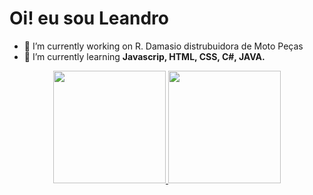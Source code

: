 ### <h1>Oi! eu sou Leandro</h1>

- 🔭 I’m currently working on R. Damasio distrubuidora de Moto Peças
- 🌱 I’m currently learning <strong>Javascrip, HTML, CSS, C#, JAVA.</strong>

<div align="center">
  <a href="https://github.com/rafaballerini">
  <img height="180em" src="https://github-readme-stats.vercel.app/api?username=rafaballerini&show_icons=true&theme=dracula&include_all_commits=true&count_private=true"/>
  <img height="180em" src="https://github-readme-stats.vercel.app/api/top-langs/?username=rafaballerini&layout=compact&langs_count=7&theme=dracula"/>
</div>
